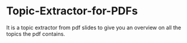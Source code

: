 # Topic-Extractor-for-PDFs
It is a topic extractor from pdf slides to give you an overview on all the topics the pdf contains.
